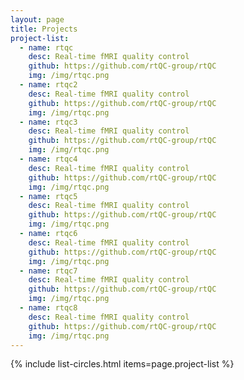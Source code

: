 ```yaml
---
layout: page
title: Projects
project-list:
  - name: rtqc
    desc: Real-time fMRI quality control
    github: https://github.com/rtQC-group/rtQC
    img: /img/rtqc.png
  - name: rtqc2
    desc: Real-time fMRI quality control
    github: https://github.com/rtQC-group/rtQC
    img: /img/rtqc.png
  - name: rtqc3
    desc: Real-time fMRI quality control
    github: https://github.com/rtQC-group/rtQC
    img: /img/rtqc.png
  - name: rtqc4
    desc: Real-time fMRI quality control
    github: https://github.com/rtQC-group/rtQC
    img: /img/rtqc.png
  - name: rtqc5
    desc: Real-time fMRI quality control
    github: https://github.com/rtQC-group/rtQC
    img: /img/rtqc.png
  - name: rtqc6
    desc: Real-time fMRI quality control
    github: https://github.com/rtQC-group/rtQC
    img: /img/rtqc.png
  - name: rtqc7
    desc: Real-time fMRI quality control
    github: https://github.com/rtQC-group/rtQC
    img: /img/rtqc.png
  - name: rtqc8
    desc: Real-time fMRI quality control
    github: https://github.com/rtQC-group/rtQC
    img: /img/rtqc.png
---
```




{% include list-circles.html items=page.project-list %}
